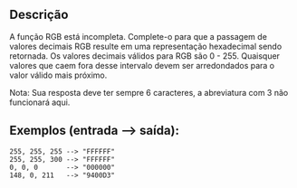 ## Descrição
A função RGB está incompleta. Complete-o para que a passagem de valores decimais RGB resulte em uma representação hexadecimal sendo retornada. Os valores decimais válidos para RGB são 0 - 255. Quaisquer valores que caem fora desse intervalo devem ser arredondados para o valor válido mais próximo.

Nota: Sua resposta deve ter sempre 6 caracteres, a abreviatura com 3 não funcionará aqui.

## Exemplos (entrada --> saída):
```
255, 255, 255 --> "FFFFFF"
255, 255, 300 --> "FFFFFF"
0, 0, 0       --> "000000"
148, 0, 211   --> "9400D3"
```